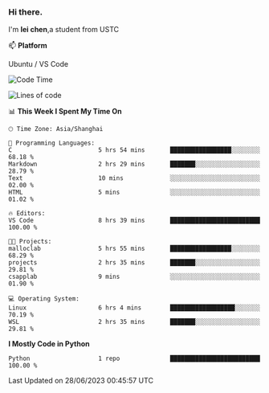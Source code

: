 ### Hi there.
I'm **lei chen**,a student from USTC

📫 **Platform**

Ubuntu / VS Code

<!--START_SECTION:waka-->
![Code Time](http://img.shields.io/badge/Code%20Time-98%20hrs%208%20mins-blue)

![Lines of code](https://img.shields.io/badge/From%20Hello%20World%20I%27ve%20Written-0%20lines%20of%20code-blue)

📊 **This Week I Spent My Time On** 

```text
🕑︎ Time Zone: Asia/Shanghai

💬 Programming Languages: 
C                        5 hrs 54 mins       █████████████████░░░░░░░░   68.18 % 
Markdown                 2 hrs 29 mins       ███████░░░░░░░░░░░░░░░░░░   28.79 % 
Text                     10 mins             ░░░░░░░░░░░░░░░░░░░░░░░░░   02.00 % 
HTML                     5 mins              ░░░░░░░░░░░░░░░░░░░░░░░░░   01.02 % 

🔥 Editors: 
VS Code                  8 hrs 39 mins       █████████████████████████   100.00 % 

🐱‍💻 Projects: 
malloclab                5 hrs 55 mins       █████████████████░░░░░░░░   68.29 % 
projects                 2 hrs 35 mins       ███████░░░░░░░░░░░░░░░░░░   29.81 % 
csapplab                 9 mins              ░░░░░░░░░░░░░░░░░░░░░░░░░   01.90 % 

💻 Operating System: 
Linux                    6 hrs 4 mins        ██████████████████░░░░░░░   70.19 % 
WSL                      2 hrs 35 mins       ███████░░░░░░░░░░░░░░░░░░   29.81 % 
```

**I Mostly Code in Python** 

```text
Python                   1 repo              █████████████████████████   100.00 % 
```




 Last Updated on 28/06/2023 00:45:57 UTC
<!--END_SECTION:waka-->
